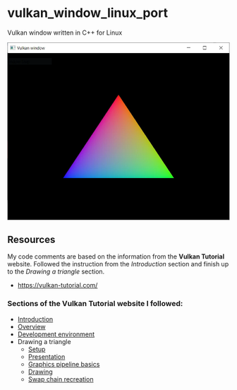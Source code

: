 # vulkan_window_linux_port
Vulkan window written in C++ for Linux

![Vulkan Window](./screenshots/vulkan_window.webp)

## Resources
My code comments are based on the information from the **Vulkan Tutorial** website.
Followed the instruction from the *Introduction* section and finish up to the *Drawing a triangle* section.
- https://vulkan-tutorial.com/

### Sections of the Vulkan Tutorial website I followed:
- [Introduction](https://vulkan-tutorial.com/Introduction)
- [Overview](https://vulkan-tutorial.com/Overview)
- [Development environment](https://vulkan-tutorial.com/Development_environment)
- Drawing a triangle
    - [Setup](https://vulkan-tutorial.com/Drawing_a_triangle/Setup/Base_code)
    - [Presentation](https://vulkan-tutorial.com/Drawing_a_triangle/Presentation/Window_surface)
    - [Graphics pipeline basics](https://vulkan-tutorial.com/Drawing_a_triangle/Graphics_pipeline_basics/Introduction)
    - [Drawing](https://vulkan-tutorial.com/Drawing_a_triangle/Drawing/Framebuffers)
    - [Swap chain recreation](https://vulkan-tutorial.com/Drawing_a_triangle/Swap_chain_recreation)

